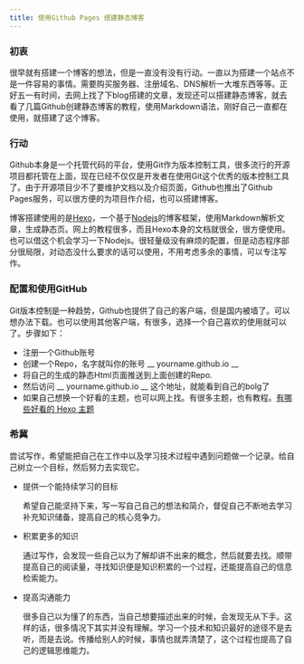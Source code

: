```yaml
---
title: 使用Github Pages 搭建静态博客
---
```



### 初衷
 很早就有搭建一个博客的想法，但是一直没有没有行动。一直以为搭建一个站点不是一件容易的事情。需要购买服务器、注册域名、DNS解析一大堆东西等等。正好五一有时间，去网上找了下blog搭建的文章，发现还可以搭建静态博客，就去看了几篇Github创建静态博客的教程，使用Markdown语法，刚好自己一直都在使用，就搭建了这个博客。
<br/>

### 行动
 Github本身是一个托管代码的平台，使用Git作为版本控制工具，很多流行的开源项目都托管在上面，现在已经不仅仅是开发者在使用Git这个优秀的版本控制工具了。由于开源项目少不了要维护文档以及介绍页面，Github也推出了Github Pages服务，可以很方便的为项目作介绍，也可以搭建博客。
<br/>

 博客搭建使用的是<a href="https://hexo.io/">Hexo</a>，一个基于<a href="https://nodejs.org/">Nodejs</a>的博客框架，使用Markdown解析文章，生成静态页。网上的教程很多，而且Hexo本身的文档就很全，很方便使用。也可以借这个机会学习一下Nodejs。很轻量级没有麻烦的配置，但是动态程序部分很局限，对动态没什么要求的话可以使用，不用考虑多余的事情，可以专注写作。

### 配置和使用GitHub

Git版本控制是一种趋势，Github也提供了自己的客户端，但是国内被墙了。可以想办法下载。也可以使用其他客户端，有很多，选择一个自己喜欢的使用就可以了。步骤如下：
* 注册一个Github账号
* 创建一个Repo，名字就叫你的账号 __ yourname.github.io __
* 将自己的生成的静态Html页面推送到上面创建的Repo.
* 然后访问 __ yourname.github.io __ 这个地址，就能看到自己的bolg了
* 如果自己想换一个好看的主题，也可以网上找。有很多主题，也有教程。<a  href="https://www.zhihu.com/question/24422335">有哪些好看的 Hexo 主题</a>

### 希冀

尝试写作，希望能把自己在工作中以及学习技术过程中遇到问题做一个记录。给自己树立一个目标，然后努力去实现它。
* 提供一个能持续学习的目标
  <p>希望自己能坚持下来，写一写自己自己的想法和简介，督促自己不断地去学习补充知识储备，提高自己的核心竞争力。</p>
* 积累更多的知识
  <p>通过写作，会发现一些自己以为了解却讲不出来的概念，然后就要去找。顺带提高自己的阅读量，寻找知识便是知识积累的一个过程，还能提高自己的信息检索能力。</p>
* 提高沟通能力
  <p>很多自己以为懂了的东西，当自己想要描述出来的时候，会发现无从下手。这样的话，很多情况下其实并没有理解。学习一个技术和知识最好的途径不是去听，而是去说。传播给别人的时候，事情也就弄清楚了，这个过程也提高了自己的逻辑思维能力。</p>

